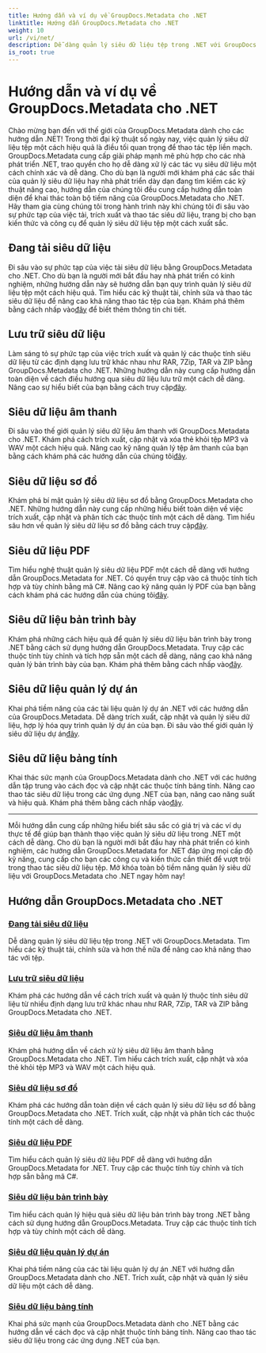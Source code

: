 ```yaml
---
title: Hướng dẫn và ví dụ về GroupDocs.Metadata cho .NET
linktitle: Hướng dẫn GroupDocs.Metadata cho .NET
weight: 10
url: /vi/net/
description: Dễ dàng quản lý siêu dữ liệu tệp trong .NET với GroupDocs.Metadata. Tìm hiểu các kỹ thuật tải, chỉnh sửa và hơn thế nữa để nâng cao khả năng thao tác với tệp.
is_root: true
---
```


# Hướng dẫn và ví dụ về GroupDocs.Metadata cho .NET

Chào mừng bạn đến với thế giới của GroupDocs.Metadata dành cho các hướng dẫn .NET! Trong thời đại kỹ thuật số ngày nay, việc quản lý siêu dữ liệu tệp một cách hiệu quả là điều tối quan trọng để thao tác tệp liền mạch. GroupDocs.Metadata cung cấp giải pháp mạnh mẽ phù hợp cho các nhà phát triển .NET, trao quyền cho họ dễ dàng xử lý các tác vụ siêu dữ liệu một cách chính xác và dễ dàng. Cho dù bạn là người mới khám phá các sắc thái của quản lý siêu dữ liệu hay nhà phát triển dày dạn đang tìm kiếm các kỹ thuật nâng cao, hướng dẫn của chúng tôi đều cung cấp hướng dẫn toàn diện để khai thác toàn bộ tiềm năng của GroupDocs.Metadata cho .NET. Hãy tham gia cùng chúng tôi trong hành trình này khi chúng tôi đi sâu vào sự phức tạp của việc tải, trích xuất và thao tác siêu dữ liệu, trang bị cho bạn kiến thức và công cụ để quản lý siêu dữ liệu tệp một cách xuất sắc.

## Đang tải siêu dữ liệu  
Đi sâu vào sự phức tạp của việc tải siêu dữ liệu bằng GroupDocs.Metadata cho .NET. Cho dù bạn là người mới bắt đầu hay nhà phát triển có kinh nghiệm, những hướng dẫn này sẽ hướng dẫn bạn quy trình quản lý siêu dữ liệu tệp một cách hiệu quả. Tìm hiểu các kỹ thuật tải, chỉnh sửa và thao tác siêu dữ liệu để nâng cao khả năng thao tác tệp của bạn. Khám phá thêm bằng cách nhấp vào[đây](./metadata-loading/) để biết thêm thông tin chi tiết.

## Lưu trữ siêu dữ liệu  
 Làm sáng tỏ sự phức tạp của việc trích xuất và quản lý các thuộc tính siêu dữ liệu từ các định dạng lưu trữ khác nhau như RAR, 7Zip, TAR và ZIP bằng GroupDocs.Metadata cho .NET. Những hướng dẫn này cung cấp hướng dẫn toàn diện về cách điều hướng qua siêu dữ liệu lưu trữ một cách dễ dàng. Nâng cao sự hiểu biết của bạn bằng cách truy cập[đây](./archive-metadata/).

## Siêu dữ liệu âm thanh  
 Đi sâu vào thế giới quản lý siêu dữ liệu âm thanh với GroupDocs.Metadata cho .NET. Khám phá cách trích xuất, cập nhật và xóa thẻ khỏi tệp MP3 và WAV một cách hiệu quả. Nâng cao kỹ năng quản lý tệp âm thanh của bạn bằng cách khám phá các hướng dẫn của chúng tôi[đây](./audio-metadata/).

## Siêu dữ liệu sơ đồ  
Khám phá bí mật quản lý siêu dữ liệu sơ đồ bằng GroupDocs.Metadata cho .NET. Những hướng dẫn này cung cấp những hiểu biết toàn diện về việc trích xuất, cập nhật và phân tích các thuộc tính một cách dễ dàng. Tìm hiểu sâu hơn về quản lý siêu dữ liệu sơ đồ bằng cách truy cập[đây](./diagram-metadata/).

## Siêu dữ liệu PDF  
 Tìm hiểu nghệ thuật quản lý siêu dữ liệu PDF một cách dễ dàng với hướng dẫn GroupDocs.Metadata for .NET. Có quyền truy cập vào cả thuộc tính tích hợp và tùy chỉnh bằng mã C#. Nâng cao kỹ năng quản lý PDF của bạn bằng cách khám phá các hướng dẫn của chúng tôi[đây](./pdf-metadata/).

## Siêu dữ liệu bản trình bày  
 Khám phá những cách hiệu quả để quản lý siêu dữ liệu bản trình bày trong .NET bằng cách sử dụng hướng dẫn GroupDocs.Metadata. Truy cập các thuộc tính tùy chỉnh và tích hợp sẵn một cách dễ dàng, nâng cao khả năng quản lý bản trình bày của bạn. Khám phá thêm bằng cách nhấp vào[đây](./presentation-metadata/).

## Siêu dữ liệu quản lý dự án  
 Khai phá tiềm năng của các tài liệu quản lý dự án .NET với các hướng dẫn của GroupDocs.Metadata. Dễ dàng trích xuất, cập nhật và quản lý siêu dữ liệu, hợp lý hóa quy trình quản lý dự án của bạn. Đi sâu vào thế giới quản lý siêu dữ liệu dự án[đây](./project-management-metadata/).

## Siêu dữ liệu bảng tính  
Khai thác sức mạnh của GroupDocs.Metadata dành cho .NET với các hướng dẫn tập trung vào cách đọc và cập nhật các thuộc tính bảng tính. Nâng cao thao tác siêu dữ liệu trong các ứng dụng .NET của bạn, nâng cao năng suất và hiệu quả. Khám phá thêm bằng cách nhấp vào[đây](./spreadsheet-metadata/).

----
Mỗi hướng dẫn cung cấp những hiểu biết sâu sắc có giá trị và các ví dụ thực tế để giúp bạn thành thạo việc quản lý siêu dữ liệu trong .NET một cách dễ dàng. Cho dù bạn là người mới bắt đầu hay nhà phát triển có kinh nghiệm, các hướng dẫn GroupDocs.Metadata for .NET đáp ứng mọi cấp độ kỹ năng, cung cấp cho bạn các công cụ và kiến thức cần thiết để vượt trội trong thao tác siêu dữ liệu tệp. Mở khóa toàn bộ tiềm năng quản lý siêu dữ liệu với GroupDocs.Metadata cho .NET ngay hôm nay! 

## Hướng dẫn GroupDocs.Metadata cho .NET
### [Đang tải siêu dữ liệu](./metadata-loading/)
Dễ dàng quản lý siêu dữ liệu tệp trong .NET với GroupDocs.Metadata. Tìm hiểu các kỹ thuật tải, chỉnh sửa và hơn thế nữa để nâng cao khả năng thao tác với tệp.
### [Lưu trữ siêu dữ liệu](./archive-metadata/)
Khám phá các hướng dẫn về cách trích xuất và quản lý thuộc tính siêu dữ liệu từ nhiều định dạng lưu trữ khác nhau như RAR, 7Zip, TAR và ZIP bằng GroupDocs.Metadata cho .NET.
### [Siêu dữ liệu âm thanh](./audio-metadata/)
Khám phá hướng dẫn về cách xử lý siêu dữ liệu âm thanh bằng GroupDocs.Metadata cho .NET. Tìm hiểu cách trích xuất, cập nhật và xóa thẻ khỏi tệp MP3 và WAV một cách hiệu quả.
### [Siêu dữ liệu sơ đồ](./diagram-metadata/)
Khám phá các hướng dẫn toàn diện về cách quản lý siêu dữ liệu sơ đồ bằng GroupDocs.Metadata cho .NET. Trích xuất, cập nhật và phân tích các thuộc tính một cách dễ dàng.
### [Siêu dữ liệu PDF](./pdf-metadata/)
Tìm hiểu cách quản lý siêu dữ liệu PDF dễ dàng với hướng dẫn GroupDocs.Metadata for .NET. Truy cập các thuộc tính tùy chỉnh và tích hợp sẵn bằng mã C#.
### [Siêu dữ liệu bản trình bày](./presentation-metadata/)
Tìm hiểu cách quản lý hiệu quả siêu dữ liệu bản trình bày trong .NET bằng cách sử dụng hướng dẫn GroupDocs.Metadata. Truy cập các thuộc tính tích hợp và tùy chỉnh một cách dễ dàng.
### [Siêu dữ liệu quản lý dự án](./project-management-metadata/)
Khai phá tiềm năng của các tài liệu quản lý dự án .NET với hướng dẫn GroupDocs.Metadata dành cho .NET. Trích xuất, cập nhật và quản lý siêu dữ liệu một cách dễ dàng.
### [Siêu dữ liệu bảng tính](./spreadsheet-metadata/)
Khai phá sức mạnh của GroupDocs.Metadata dành cho .NET bằng các hướng dẫn về cách đọc và cập nhật thuộc tính bảng tính. Nâng cao thao tác siêu dữ liệu trong các ứng dụng .NET của bạn.